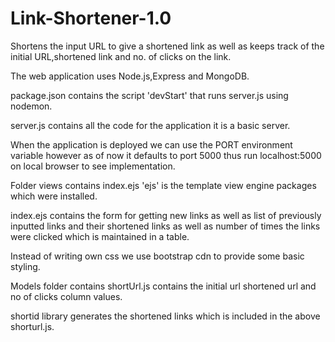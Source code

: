 # Link-Shortener-1.0
Shortens the input URL to give a shortened link as well as keeps track of the initial URL,shortened link and no. of clicks on the link.

The web application uses Node.js,Express and MongoDB.

package.json contains the script 'devStart' that runs server.js using nodemon.

server.js contains all the code for the application it is a basic server.

When the application is deployed we can use the PORT environment variable however as of now it defaults to port 5000 thus run localhost:5000 on local browser to see implementation.

Folder views contains index.ejs 'ejs' is the template view engine packages which were installed.

index.ejs contains the form for getting new links as well as list of previously inputted links and their shortened links as well as number of times the links were clicked which is maintained in a table.

Instead of writing own css we use bootstrap cdn to provide some basic styling.

Models folder contains shortUrl.js contains the initial url shortened url and no of clicks column values.

shortid library generates the shortened links which is included in the above shorturl.js.
